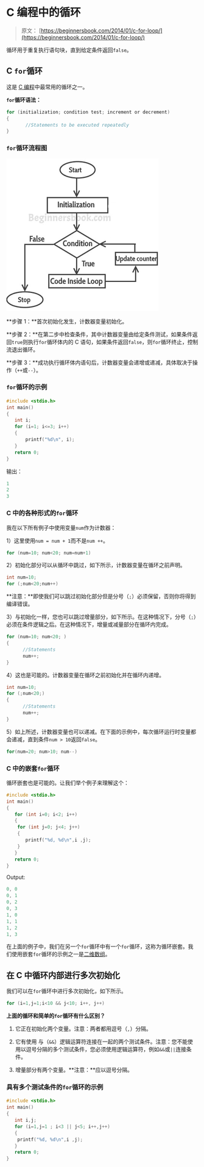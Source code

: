 # C 编程中的循环

> 原文： [https://beginnersbook.com/2014/01/c-for-loop/](https://beginnersbook.com/2014/01/c-for-loop/)

循环用于重复执行语句块，直到给定条件返回`false`。

## C `for`循环

这是 [C 编程](https://beginnersbook.com/2014/01/c-tutorial-for-beginners-with-examples/)中最常用的循环之一。

**`for`循环语法：**

```c
for (initialization; condition test; increment or decrement)
{
       //Statements to be executed repeatedly
}
```

### `for`循环流程图

![C for loop](img/7d2a9990f04a58183ff2d8c7815e07aa.jpg)

**步骤 1：**首次初始化发生，计数器变量初始化。

**步骤 2：**在第二步中检查条件，其中计数器变量由给定条件测试，如果条件返回`true`则执行`for`循环体内的 C 语句，如果条件返回`false`，则`for`循环终止，控制流退出循环。

**步骤 3：**成功执行循环体内语句后，计数器变量会递增或递减，具体取决于操作（`++`或`--`）。

### `for`循环的示例

```c
#include <stdio.h>
int main()
{
   int i;
   for (i=1; i<=3; i++)
   {
       printf("%d\n", i);
   }
   return 0;
}

```

输出：

```c
1
2
3

```

### C 中的各种形式的`for`循环

我在以下所有例子中使用变量`num`作为计数器：

1）这里使用`num = num + 1`而不是`num ++`。

```c
for (num=10; num<20; num=num+1)
```

2）初始化部分可以从循环中跳过，如下所示，计数器变量在循环之前声明。

```c
int num=10;
for (;num<20;num++)
```

**注意：**即使我们可以跳过初始化部分但是分号（`;`）必须保留，否则你将得到编译错误。

3）与初始化一样，您也可以跳过增量部分，如下所示。在这种情况下，分号（`;`）必须在条件逻辑之后。在这种情况下，增量或减量部分在循环内完成。

```c
for (num=10; num<20; )
{
      //Statements
      num++;
}
```

4）这也是可能的。计数器变量在循环之前初始化并在循环内递增。

```c
int num=10;
for (;num<20;)
{
      //Statements
      num++;
}
```

5）如上所述，计数器变量也可以递减。在下面的示例中，每次循环运行时变量都会递减，直到条件`num > 10`返回`false`。

```c
for(num=20; num>10; num--)
```

### C 中的嵌套`for`循环

循环嵌套也是可能的。让我们举个例子来理解这个：

```c
#include <stdio.h>
int main()
{
   for (int i=0; i<2; i++)
   {
	for (int j=0; j<4; j++)
	{
	   printf("%d, %d\n",i ,j);
	}
   }
   return 0;
}

```

Output:

```c
0, 0
0, 1
0, 2
0, 3
1, 0
1, 1
1, 2
1, 3
```

在上面的例子中，我们在另一个`for`循环中有一个`for`循环，这称为循环嵌套。我们使用嵌套`for`循环的示例之一是[二维数组](https://beginnersbook.com/2014/01/2d-arrays-in-c-example/)。

## 在 C 中循环内部进行多次初始化

我们可以在`for`循环中进行多次初始化，如下所示。

```c
for (i=1,j=1;i<10 && j<10; i++, j++)
```

**上面的循环和简单的`for`循环有什么区别？**

1. 它正在初始化两个变量。注意：两者都用逗号（`,`）分隔。

2. 它有使用 与（`&&`）逻辑运算符连接在一起的两个测试条件。注意：您不能使用以逗号分隔的多个测试条件，您必须使用逻辑运算符，例如`&&`或`||`连接条件。

3. 增量部分有两个变量。**注意：**应以逗号分隔。

### 具有多个测试条件的`for`循环的示例

```c
#include <stdio.h>
int main()
{
   int i,j;
   for (i=1,j=1 ; i<3 || j<5; i++,j++)
   {
	printf("%d, %d\n",i ,j);
   }
   return 0;
}
```